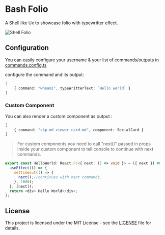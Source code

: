 # Bash Folio

A Shell like Ux to showcase folio with typewritter effect.

![Shell Folio](https://user-images.githubusercontent.com/12107685/128641521-1feefc02-cdae-47ef-8d8b-8d21fe571b93.png)

## Configuration

You can easily configure your username & your list of commands/outputs in [commands.config.ts](src/commands.config.ts)

configure the command and its output:

```Typescript
[
    { command: "whoami", typeWritterText: `Hello world` }
]
```

### Custom Component

You can also render a custom component as output :

```Typescript
[
    { command: "skp-md-viewer card.md", component: SocialCard }
]

```

> For custom components you need to call "next()" passed in props inside your custom component to tell console to continue with next commands.

```Typescript
export const HelloWorld: React.FC<{ next: () => void }> = ({ next }) => {
  useEffect(() => {
    setTimeout(() => {
      next();//continues with next commands.
    }, 1000);
  }, [next]);
  return <div> Hello World</div>;
};
```

## License

This project is licensed under the MIT License - see the [LICENSE](LICENSE) file for details.
